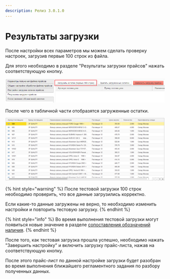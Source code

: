 ```yaml
---
description: Релиз 3.0.1.0
---
```


# Результаты загрузки

После настройки всех параметров мы можем сделать проверку настроек, загрузив первые 100 строк из файла.

Для этого необходимо в разделе "Результаты загрузки прайсов" нажать соответствующую кнопку.

![](../.gitbook/assets/image%20%285%29.png)

После чего в табличной части отобразятся загруженные остатки.

![](../.gitbook/assets/image%20%2881%29.png)

{% hint style="warning" %}
После тестовой загрузки 100 строк необходимо проверить, что все данные загрузились корректно.

Если какие-то данные загружены не верно, то необходимо изменить настройки и повторить тестовую загрузку.
{% endhint %}

{% hint style="info" %}
Во время выполнения тестовой загрузки могут появиться новые значение в разделе [сопоставления обозначений наличия](sopostavlenie-oboznachenii-nalichiya.md).
{% endhint %}

После того, как тестовая загрузка прошла успешно, необходимо нажать "Завершить настройку" и включить загрузку прайс-листа, нажав на соответствующую кнопку.

После этого прайс-лист по данной настройке загрузки будет разобран во время выполнения ближайшего регламентного задания по разбору полученных данных.

